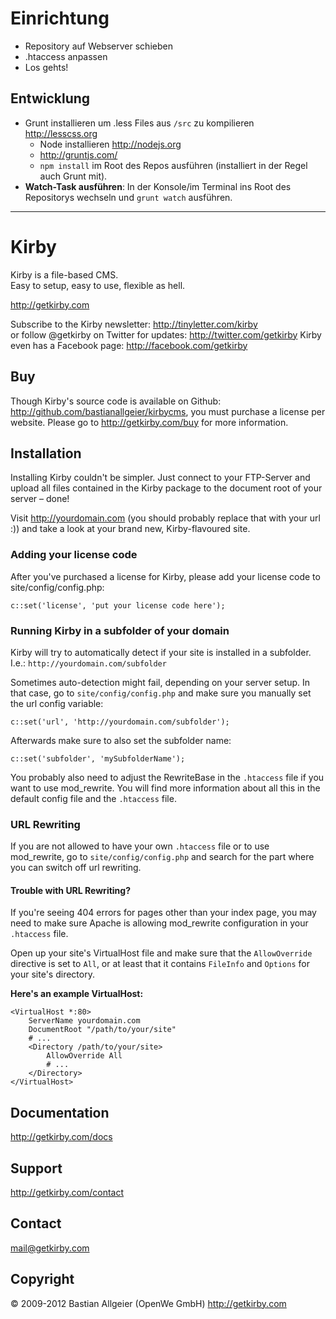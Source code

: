 # Einrichtung

* Repository auf Webserver schieben
* .htaccess anpassen
* Los gehts!

## Entwicklung

* Grunt installieren um .less Files aus `/src` zu kompilieren <http://lesscss.org>
    * Node installieren <http://nodejs.org>
    * <http://gruntjs.com/>
    * `npm install` im Root des Repos ausführen (installiert in der Regel auch Grunt mit).
* **Watch-Task ausführen**: In der Konsole/im Terminal ins Root des Repositorys wechseln und `grunt watch` ausführen.

----

# Kirby

Kirby is a file-based CMS.   
Easy to setup, easy to use, flexible as hell.

<http://getkirby.com>

Subscribe to the Kirby newsletter: <http://tinyletter.com/kirby>    
or follow @getkirby on Twitter for updates: <http://twitter.com/getkirby>
Kirby even has a Facebook page: <http://facebook.com/getkirby>


## Buy

Though Kirby's source code is available on Github: <http://github.com/bastianallgeier/kirbycms>, you must purchase a license per website. Please go to <http://getkirby.com/buy> for more information.


## Installation

Installing Kirby couldn't be simpler. Just connect to your FTP-Server and upload all files contained in the Kirby package to the document root of your server – done!

Visit <http://yourdomain.com> (you should probably replace that with your url :)) and take a look at your brand new, Kirby-flavoured site.


### Adding your license code

After you've purchased a license for Kirby, please add your license code to site/config/config.php:

	c::set('license', 'put your license code here');


### Running Kirby in a subfolder of your domain

Kirby will try to automatically detect if your site is installed in a subfolder. I.e.: `http://yourdomain.com/subfolder`

Sometimes auto-detection might fail, depending on your server setup. In that case, go to `site/config/config.php` and make sure you manually set the url config variable:
	
	c::set('url', 'http://yourdomain.com/subfolder');

Afterwards make sure to also set the subfolder name:

	c::set('subfolder', 'mySubfolderName');

You probably also need to adjust the RewriteBase in the `.htaccess` file if you want to use mod_rewrite. You will find more information about all this in the default config file and the `.htaccess` file.


### URL Rewriting

If you are not allowed to have your own `.htaccess` file or to use mod_rewrite, go to `site/config/config.php` and search for the part where you can switch off url rewriting. 


#### Trouble with URL Rewriting?

If you're seeing 404 errors for pages other than your index page, you may need to make sure Apache is allowing mod_rewrite configuration in your `.htaccess` file.

Open up your site's VirtualHost file and make sure that the `AllowOverride` directive is set to `All`, or at least that it contains `FileInfo` and  `Options` for your site's directory.

**Here's an example VirtualHost:**

	<VirtualHost *:80>
		ServerName yourdomain.com
		DocumentRoot "/path/to/your/site"
		# ...
		<Directory /path/to/your/site>
			AllowOverride All
			# ...
		</Directory>
	</VirtualHost>


## Documentation
<http://getkirby.com/docs>


## Support
<http://getkirby.com/contact>


## Contact 
<mail@getkirby.com>


## Copyright

© 2009-2012 Bastian Allgeier (OpenWe GmbH)
<http://getkirby.com>
